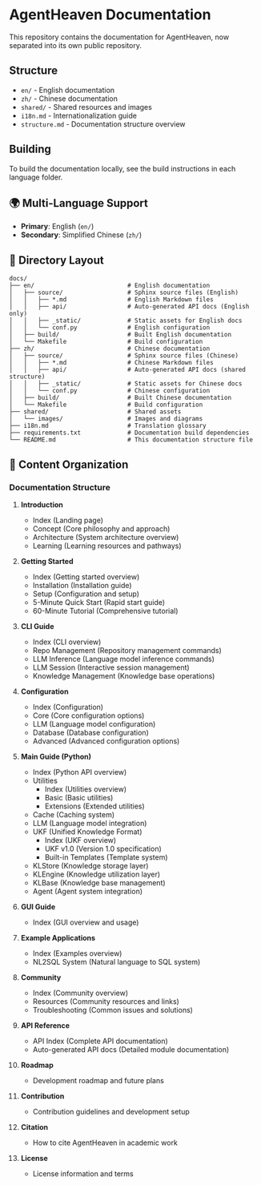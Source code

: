 # AgentHeaven Documentation

This repository contains the documentation for AgentHeaven, now separated into its own public repository.

## Structure

- `en/` - English documentation
- `zh/` - Chinese documentation  
- `shared/` - Shared resources and images
- `i18n.md` - Internationalization guide
- `structure.md` - Documentation structure overview

## Building

To build the documentation locally, see the build instructions in each language folder.

## 🌍 Multi-Language Support
- **Primary**: English (`en/`)
- **Secondary**: Simplified Chinese (`zh/`)

## 📁 Directory Layout

```
docs/
├── en/                          # English documentation
│   ├── source/                  # Sphinx source files (English)
│   │   ├── *.md                 # English Markdown files
│   │   ├── api/                 # Auto-generated API docs (English only)
│   │   ├── _static/             # Static assets for English docs
│   │   └── conf.py              # English configuration
│   ├── build/                   # Built English documentation
│   └── Makefile                 # Build configuration
├── zh/                          # Chinese documentation  
│   ├── source/                  # Sphinx source files (Chinese)
│   │   ├── *.md                 # Chinese Markdown files
│   │   ├── api/                 # Auto-generated API docs (shared structure)
│   │   ├── _static/             # Static assets for Chinese docs
│   │   └── conf.py              # Chinese configuration
│   ├── build/                   # Built Chinese documentation
│   └── Makefile                 # Build configuration
├── shared/                      # Shared assets
│   └── images/                  # Images and diagrams
├── i18n.md                      # Translation glossary
├── requirements.txt             # Documentation build dependencies
└── README.md                    # This documentation structure file
```

## 📖 Content Organization

### **Documentation Structure**

1. **Introduction**
   - Index (Landing page)
   - Concept (Core philosophy and approach)
   - Architecture (System architecture overview)
   - Learning (Learning resources and pathways)

2. **Getting Started**
   - Index (Getting started overview)
   - Installation (Installation guide)
   - Setup (Configuration and setup)
   - 5-Minute Quick Start (Rapid start guide)
   - 60-Minute Tutorial (Comprehensive tutorial)

3. **CLI Guide**
   - Index (CLI overview)
   - Repo Management (Repository management commands)
   - LLM Inference (Language model inference commands)
   - LLM Session (Interactive session management)
   - Knowledge Management (Knowledge base operations)

4. **Configuration**
   - Index (Configuration)
   - Core (Core configuration options)
   - LLM (Language model configuration)
   - Database (Database configuration)
   - Advanced (Advanced configuration options)

5. **Main Guide (Python)**
   - Index (Python API overview)
   - Utilities
     - Index (Utilities overview)
     - Basic (Basic utilities)
     - Extensions (Extended utilities)
   - Cache (Caching system)
   - LLM (Language model integration)
   - UKF (Unified Knowledge Format)
     - Index (UKF overview)
     - UKF v1.0 (Version 1.0 specification)
     - Built-in Templates (Template system)
   - KLStore (Knowledge storage layer)
   - KLEngine (Knowledge utilization layer)
   - KLBase (Knowledge base management)
   - Agent (Agent system integration)

6. **GUI Guide**
   - Index (GUI overview and usage)

7. **Example Applications**
   - Index (Examples overview)
   - NL2SQL System (Natural language to SQL system)

8. **Community**
   - Index (Community overview)
   - Resources (Community resources and links)
   - Troubleshooting (Common issues and solutions)

9. **API Reference**
   - API Index (Complete API documentation)
   - Auto-generated API docs (Detailed module documentation)

10. **Roadmap**
    - Development roadmap and future plans

11. **Contribution**
    - Contribution guidelines and development setup

12. **Citation**
    - How to cite AgentHeaven in academic work

13. **License**
    - License information and terms
